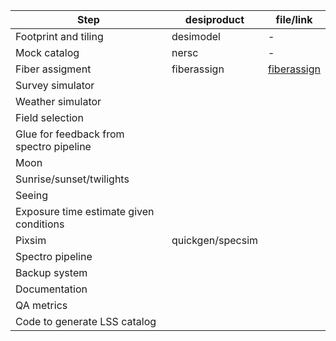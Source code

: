 | Step | desiproduct | file/link |
| ----- | ----- | ---- |
| Footprint and tiling | desimodel | - |
| Mock catalog | nersc | - |
| Fiber assigment | fiberassign |[fiberassign](https://github.com/desihub/fiberassign)|
| Survey simulator | | |
| Weather simulator | | |
| Field selection | | |
| Glue for feedback from spectro pipeline| | |
|Moon | | |
|Sunrise/sunset/twilights | | |
|Seeing | | |
|Exposure time estimate given conditions | | |
|Pixsim | quickgen/specsim | | |
| Spectro pipeline | | | 
|Backup system| | |
| Documentation | | | 
| QA metrics | | | 
| Code to generate LSS catalog| | | 
